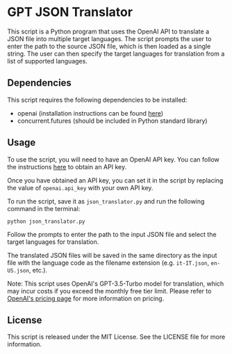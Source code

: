 # GPT JSON Translator

This script is a Python program that uses the OpenAI API to translate a JSON file into multiple target languages. The script prompts the user to enter the path to the source JSON file, which is then loaded as a single string. The user can then specify the target languages for translation from a list of supported languages.

## Dependencies
This script requires the following dependencies to be installed:
- openai (installation instructions can be found [here](https://github.com/openai/openai-python#installation))
- concurrent.futures (should be included in Python standard library)

## Usage
To use the script, you will need to have an OpenAI API key. You can follow the instructions [here](https://beta.openai.com/docs/developer-quickstart/your-api-keys) to obtain an API key.

Once you have obtained an API key, you can set it in the script by replacing the value of `openai.api_key` with your own API key.

To run the script, save it as `json_translator.py` and run the following command in the terminal:

```
python json_translator.py
```

Follow the prompts to enter the path to the input JSON file and select the target languages for translation.

The translated JSON files will be saved in the same directory as the input file with the language code as the filename extension (e.g. `it-IT.json`, `en-US.json`, etc.).

Note: This script uses OpenAI's GPT-3.5-Turbo model for translation, which may incur costs if you exceed the monthly free tier limit. Please refer to [OpenAI's pricing page](https://openai.com/pricing/) for more information on pricing.

## License
This script is released under the MIT License. See the LICENSE file for more information.